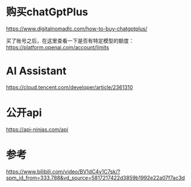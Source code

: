# 购买chatGptPlus
https://www.digitalnomadlc.com/how-to-buy-chatgptplus/

买了账号之后，在这里查看一下是否有特定模型的额度：https://platform.openai.com/account/limits

# AI Assistant
https://cloud.tencent.com/developer/article/2361310

# 公开api
https://api-ninjas.com/api

# 参考
https://www.bilibili.com/video/BV1dC4y1C7sk/?spm_id_from=333.788&vd_source=5817217422d3859b1992e22a07f7ac3d
